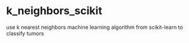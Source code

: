 # k_neighbors_scikit
 use k nearest neighbors machine learning algorithm from scikit-learn to classify tumors
